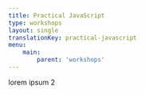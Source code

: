 ```yaml
---
title: Practical JavaScript
type: workshops
layout: single
translationKey: practical-javascript
menu:
    main:
        parent: 'workshops'
---
```


lorem ipsum 2